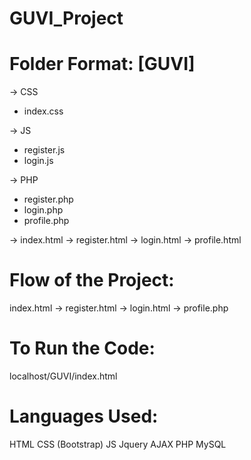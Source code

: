 # GUVI_Project

# Folder Format: [GUVI]
-> CSS
   - index.css

-> JS
   - register.js
   - login.js

-> PHP
   - register.php
   - login.php
   - profile.php

-> index.html
-> register.html
-> login.html
-> profile.html

# Flow of the Project:
index.html -> register.html -> login.html -> profile.php

# To Run the Code:
localhost/GUVI/index.html

# Languages Used:
HTML
CSS (Bootstrap)
JS
Jquery AJAX
PHP
MySQL
